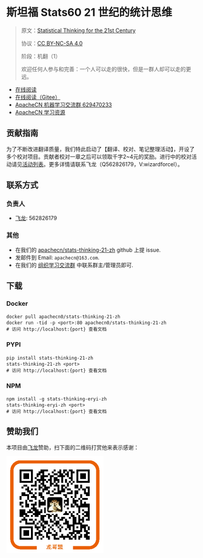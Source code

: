 # 斯坦福 Stats60 21 世纪的统计思维

> 原文：[Statistical Thinking for the 21st Century](https://statsthinking21.github.io/statsthinking21-core-site/)
> 
> 协议：[CC BY-NC-SA 4.0](http://creativecommons.org/licenses/by-nc-sa/4.0/)
> 
> 阶段：机翻（1）
> 
> 欢迎任何人参与和完善：一个人可以走的很快，但是一群人却可以走的更远。

* [在线阅读](http://stats21.apachecn.org)
* [在线阅读（Gitee）](https://apachecn.gitee.io/stats-thinking-21-zh/)
* [ApacheCN 机器学习交流群 629470233](http://shang.qq.com/wpa/qunwpa?idkey=30e5f1123a79867570f665aa3a483ca404b1c3f77737bc01ec520ed5f078ddef)
* [ApacheCN 学习资源](http://www.apachecn.org/)

## 贡献指南

为了不断改进翻译质量，我们特此启动了【翻译、校对、笔记整理活动】，开设了多个校对项目。贡献者校对一章之后可以领取千字2\~4元的奖励。进行中的校对活动请见[活动列表](https://home.apachecn.org/#/docs/activity/docs-activity)。更多详情请联系飞龙（Q562826179，V:wizardforcel）。

## 联系方式

### 负责人

* [飞龙](https://github.com/wizardforcel): 562826179

### 其他

*   在我们的 [apachecn/stats-thinking-21-zh](https://github.com/apachecn/stats-thinking-21-zh) github 上提 issue.
*   发邮件到 Email: `apachecn@163.com`.
*   在我们的 [组织学习交流群](http://www.apachecn.org/organization/348.html) 中联系群主/管理员即可.

## 下载

### Docker

```
docker pull apachecn0/stats-thinking-21-zh
docker run -tid -p <port>:80 apachecn0/stats-thinking-21-zh
# 访问 http://localhost:{port} 查看文档
```

### PYPI

```
pip install stats-thinking-21-zh
stats-thinking-21-zh <port>
# 访问 http://localhost:{port} 查看文档
```

### NPM

```
npm install -g stats-thinking-eryi-zh
stats-thinking-eryi-zh <port>
# 访问 http://localhost:{port} 查看文档
```

## 赞助我们

本项目由[飞龙](https://github.com/wizardforcel)赞助，扫下面的二维码打赏他来表示感谢：

![](asset/flygon_qr_alipay.png)
